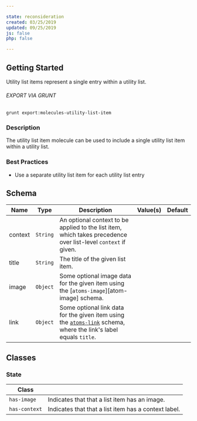 ```yaml
---

state: reconsideration
created: 03/25/2019
updated: 09/25/2019
js: false
php: false

---
```


## Getting Started

Utility list items represent a single entry within a utility list.

###### EXPORT VIA GRUNT

```
grunt export:molecules-utility-list-item
```


### Description

The utility list item molecule can be used to include a single utility list item within a utility list.


### Best Practices

- Use a separate utility list item for each utility list entry


## Schema

| Name              | Type      | Description                                                                                           | Value(s)  | Default   |
|-------------------|-----------|-------------------------------------------------------------------------------------------------------|-----------|-----------|
| context | `String`  | An optional context to be applied to the list item, which takes precedence over list-level `context` if given.  |           |           |
| title   | `String`  | The title of the given list item.                                                                               |           |           |
| image   | `Object`  | Some optional image data for the given item using the [`atoms-image`][atom-image] schema.                       |           |           |
| link    | `Object`  | Some optional link data for the given item using the [`atoms-link`][atoms-link] schema, where the link's label equals `title`. |           |           |


## Classes

### State

| Class         |                                                       |
|---------------|-------------------------------------------------------|
| `has-image`   | Indicates that that a list item has an image.         |
| `has-context` | Indicates that that a list item has a context label.  |


[atoms-image]: /patterns/20-atoms-media-image/20-atoms-media-image.html
[atoms-link]: /patterns/20-atoms-globals-link/20-atoms-globals-link.html
